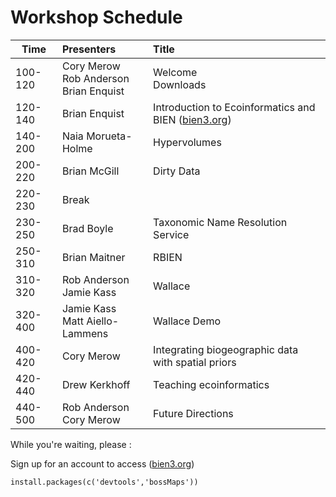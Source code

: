 # Workshop Schedule

|  Time  |  Presenters  |  Title   
|--------|:-------------|:-----------------------------------------------------|
| 100-120 | Cory Merow <br> Rob Anderson <br> Brian Enquist | Welcome <br> Downloads |
| 120-140 | Brian Enquist | Introduction to Ecoinformatics and BIEN ([bien3.org](bien3.org))  |
| 140-200 | Naia Morueta-Holme | Hypervolumes |
| 200-220 | Brian McGill  | Dirty Data |
| 220-230 | Break         | |
| 230-250 | Brad Boyle    | Taxonomic Name Resolution Service |
| 250-310 | Brian Maitner | RBIEN |
| 310-320 | Rob Anderson <br> Jamie Kass | Wallace|
| 320-400 | Jamie Kass <br> Matt Aiello-Lammens | Wallace Demo |
| 400-420 | Cory Merow    | Integrating biogeographic data with spatial priors |
| 420-440 | Drew Kerkhoff | Teaching ecoinformatics |
| 440-500 | Rob Anderson <br> Cory Merow | Future Directions |



While you're waiting, please :

Sign up for an account to access ([bien3.org](bien3.org))

```
install.packages(c('devtools','bossMaps'))
```
<!--
Wallace: install_github()?
RBEIN:install_github("EnquistLab/RBIEN/BRI")
-->

